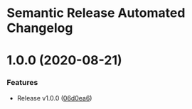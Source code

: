 # Semantic Release Automated Changelog

# 1.0.0 (2020-08-21)


### Features

* Release v1.0.0 ([06d0ea6](https://github.com/AlaskaAirlines/tfmodule-azure-frontdoor/commit/06d0ea6c05c81b77e43a109af0211a15d6627c9e))
